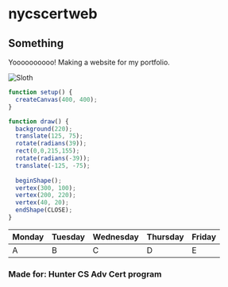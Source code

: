 # nycscertweb

## Something

Yoooooooooo!  Making a website for my portfolio.

![Sloth](https://media.giphy.com/media/3NtY188QaxDdC/giphy.gif "Slothy")


```Javascript
function setup() {
  createCanvas(400, 400);
}

function draw() {
  background(220);
  translate(125, 75);
  rotate(radians(39));
  rect(0,0,215,155);
  rotate(radians(-39));
  translate(-125, -75);
  
  beginShape();
  vertex(300, 100);
  vertex(200, 220);
  vertex(40, 20);
  endShape(CLOSE);
}

```

| Monday | Tuesday | Wednesday | Thursday | Friday |
| ---- |  ---- |  ---- |  ---- |  ---- |
| A| B | C | D | E |

### Made for: Hunter CS Adv Cert program
